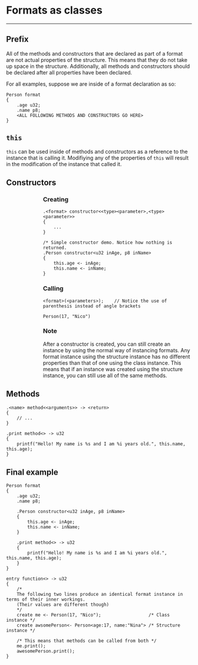 # Formats as classes

---

## Prefix
All of the methods and constructors that are declared as part of a format are not actual properties of the structure. This means that they do not take up space in the structure. Additionally, all methods and constructors should be declared after all properties have been declared.

For all examples, suppose we are inside of a format declaration as so:
```
Person format
{
    .age u32;
    .name p8;
    <ALL FOLLOWING METHODS AND CONSTRUCTORS GO HERE>
}
```

## `this` 

`this` can be used inside of methods and constructors as a reference to the instance that is calling it. Modifiying any of the properties of `this` will result in the modification of the instance that called it.

## Constructors

<section style="padding-left: 100px">

<h3> Creating </h3>

```
.<format> constructor<<type><parameter>,<type><parameter>>
{
    ...
}
```
```
/* Simple constructor demo. Notice how nothing is returned.
.Person constructor<u32 inAge, p8 inName>
{
    this.age <- inAge;
    this.name <- inName;
}
```
<h3> Calling </h3>

```
<format>(<parameters>);    // Notice the use of parenthesis instead of angle brackets
```
```
Person(17, "Nico")
```

<h3> Note </h3>

After a constructor is created, you can still create an instance by using the normal way of instancing formats. Any format instance using the structure instance has no different properties than that of one using the class instance. This means that if an instance was created using the structure instance, you can still use all of the same methods.
</section>

## Methods
```
.<name> method<<arguments>> -> <return> 
{
    // ...
}
```
```
.print method<> -> u32 
{
    printf("Hello! My name is %s and I am %i years old.", this.name, this.age);
}
```
## Final example
```
Person format
{
    .age u32;
    .name p8;

    .Person constructor<u32 inAge, p8 inName>
    {
        this.age <- inAge;
        this.name <- inName;
    }

    .print method<> -> u32 
    {
        printf("Hello! My name is %s and I am %i years old.", this.name, this.age);
    }
}

entry function<> -> u32 
{
    /* 
    The following two lines produce an identical format instance in terms of their inner workings. 
    (Their values are different though)
    */
    create me <- Person(17, "Nico");                  /* Class instance */
    create awsomePerson<- Person<age:17, name:"Nina"> /* Structure instance */

    /* This means that methods can be called from both */
    me.print();
    awesomePerson.print();
}
```